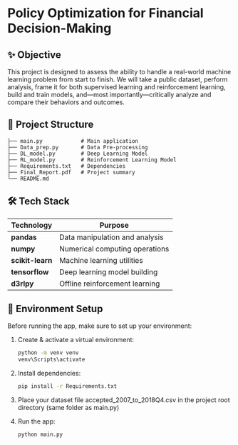 
# Policy Optimization for Financial Decision-Making

## ✨ Objective

This project is designed to assess the ability to handle a real-world machine 
learning problem from start to finish. We will take a public dataset, perform 
analysis, frame it for both supervised learning and reinforcement learning, build 
and train models, and—most importantly—critically analyze and compare their 
behaviors and outcomes. 

## 📂 Project Structure
```
├── main.py            # Main application 
├── Data_prep.py       # Data Pre-processing 
├── DL_model.py        # Deep Learning Model 
├── RL_model.py        # Reinforcement Learning Model
├── Requirements.txt   # Dependencies
├── Final_Report.pdf   # Project summary        
└── README.md         
```
## 🛠️ Tech Stack

| Technology    | Purpose                          |
|---------------|----------------------------------|
| **pandas**    | Data manipulation and analysis   |
| **numpy**     | Numerical computing operations   |
| **scikit-learn** | Machine learning utilities    |
| **tensorflow** | Deep learning model building    |
| **d3rlpy**    | Offline reinforcement learning   |

## 🔑 Environment Setup

Before running the app, make sure to set up your environment:

1. Create & activate a virtual environment:
   ```bash
   python -m venv venv
   venv\Scripts\activate
   ```

2. Install dependencies:
   ```bash
   pip install -r Requirements.txt
   ```
3. Place your dataset file accepted_2007_to_2018Q4.csv in the project root directory (same folder as main.py)
4. Run the app:
   ```bash
   python main.py
   ```
